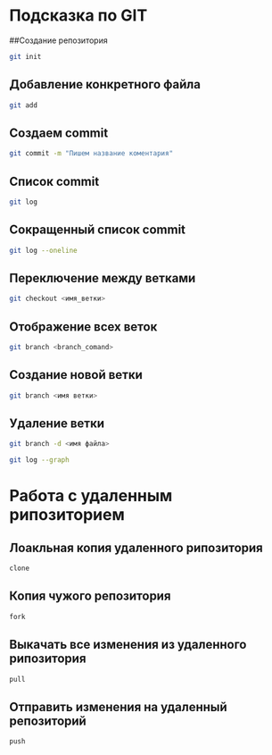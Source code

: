 # Подсказка по GIT

##Создание репозитория
```sh
git init
```
## Добавление конкретного файла
```sh
git add
```
## Создаем commit
```sh
git commit -m "Пишем название коментария"
```
## Список commit
```sh
git log
```
## Сокращенный список commit
```sh
git log --oneline
```
## Переключение между ветками
```sh
git checkout <имя_ветки>
```
## Отображение всех веток
```sh
git branch <branch_comand>
```
## Создание новой ветки
```sh
git branch <имя ветки>
```

## Удаление ветки
```sh
git branch -d <имя файла>
```
```sh
git log --graph
```
# Работа с удаленным рипозиторием

## Лоакльная копия удаленного рипозитория 
```sh
clone
```
## Копия чужого репозитория 
```sh
fork
```
## Выкачать все изменения из удаленного рипозитория
```sh
pull
```
## Отправить изменения на удаленный репозиторий 
```sh
push
```